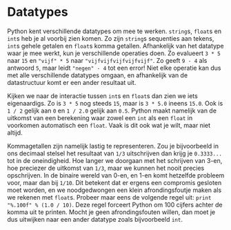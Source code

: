 # Datatypes

Python kent verschillende datatypes om mee te werken. `string`s, `float`s en `int`s heb je al voorbij zien komen. Zo zijn `string`s sequenties aan tekens, `int`s gehele getalen en `float`s komma getallen. Afhankelijk van het datatype waar je mee werkt, kun je verschillende operaties doen. Zo evalueert `3 * 5` naar `15` en `"vijf" * 5` naar `"vijfvijfvijfvijfvijf"`. Zo geeft `9 - 4` als antwoord `5`, maar leidt `"negen" - 4` tot een error! Niet elke operatie kan dus met alle verschillende datatypes omgaan, en afhankelijk van de datastructuur komt er een ander resultaat uit. 

Kijken we naar de interactie tussen `int`s en `float`s dan zien we iets eigenaardigs. Zo is `3 * 5` nog steeds `15`, maar is `3 * 5.0` ineens `15.0`. Ook is `1 / 2` gelijk aan `0` en `1 / 2.0` gelijk aan `0.5`. Python maakt namelijk van de uitkomst van een berekening waar zowel een `int` als een `float` in voorkomen automatisch een `float`. Vaak is dit ook wat je wilt, maar niet altijd.

Kommagetallen zijn namelijk lastig te representeren. Zou je bijvoorbeeld in ons decimaal stelsel het resultaat van `1/3` uitschrijven dan krijg je `0.3333...` tot in de oneindigheid. Hoe langer we doorgaan met het schrijven van 3-en, hoe preciezer de uitkomst van `1/3`, maar we kunnen het nooit precies opschrijven. In de binaire wereld van 0-en, en 1-en komt hetzelfde probleem voor, maar dan bij `1/10`. Dit betekent dat er ergens een compromis gesloten moet worden, en we noodgedwongen een klein afrondingsfoutje maken als we rekenen met `float`s. Probeer maar eens de volgende regel uit: `print "%.100f" % (1.0 / 10)`. Deze regel forceert Python om 100 cijfers achter de komma uit te printen. Mocht je geen afrondingsfouten willen, dan moet je dus uitwijken naar een ander datatype zoals bijvoorbeeld `int`. 